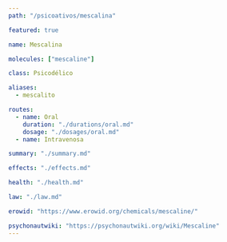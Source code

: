 ```yaml
---
path: "/psicoativos/mescalina"

featured: true

name: Mescalina

molecules: ["mescaline"]

class: Psicodélico

aliases: 
  - mescalito

routes:
  - name: Oral
    duration: "./durations/oral.md"
    dosage: "./dosages/oral.md" 
  - name: Intravenosa

summary: "./summary.md"

effects: "./effects.md"

health: "./health.md"

law: "./law.md"

erowid: "https://www.erowid.org/chemicals/mescaline/"

psychonautwiki: "https://psychonautwiki.org/wiki/Mescaline"
---
```

